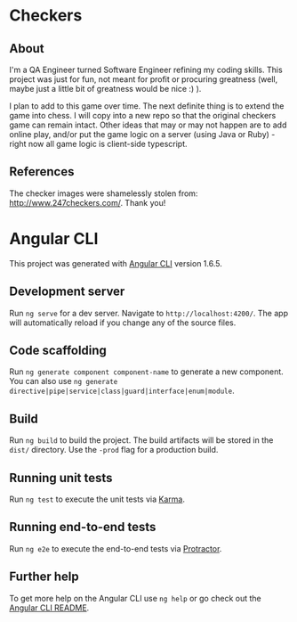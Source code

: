 # Checkers

## About

I'm a QA Engineer turned Software Engineer refining my coding skills.  This project was just for fun, not meant for profit or procuring greatness (well, maybe just a little bit of greatness would be nice :) ).

I plan to add to this game over time.  The next definite thing is to extend the game into chess.  I will copy into a new repo so that the original checkers game can remain intact.  Other ideas that may or may not happen are to add online play, and/or put the game logic on a server (using Java or Ruby) - right now all game logic is client-side typescript.

## References

The checker images were shamelessly stolen from: http://www.247checkers.com/.  Thank you!

# Angular CLI

This project was generated with [Angular CLI](https://github.com/angular/angular-cli) version 1.6.5.

## Development server

Run `ng serve` for a dev server. Navigate to `http://localhost:4200/`. The app will automatically reload if you change any of the source files.

## Code scaffolding

Run `ng generate component component-name` to generate a new component. You can also use `ng generate directive|pipe|service|class|guard|interface|enum|module`.

## Build

Run `ng build` to build the project. The build artifacts will be stored in the `dist/` directory. Use the `-prod` flag for a production build.

## Running unit tests

Run `ng test` to execute the unit tests via [Karma](https://karma-runner.github.io).

## Running end-to-end tests

Run `ng e2e` to execute the end-to-end tests via [Protractor](http://www.protractortest.org/).

## Further help

To get more help on the Angular CLI use `ng help` or go check out the [Angular CLI README](https://github.com/angular/angular-cli/blob/master/README.md).
